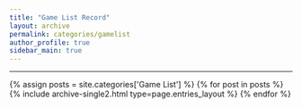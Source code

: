 ```yaml
---
title: "Game List Record"
layout: archive
permalink: categories/gamelist
author_profile: true
sidebar_main: true
---
```


<!-- 공백이 포함되어 있는 카테고리 이름의 경우 site.categories['a b c'] 이런식으로! -->

***

{% assign posts = site.categories['Game List'] %}
{% for post in posts %} 
{% include archive-single2.html type=page.entries_layout %} 
{% endfor %}